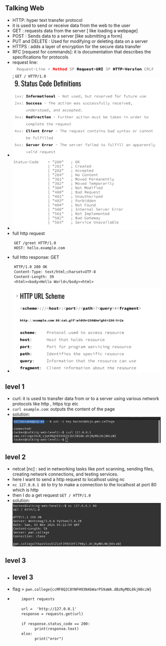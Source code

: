 ## Talking Web
 
- HTTP: hyper text transfer protocol
- it is used to send or receive data from the web to the user
- GET : requests data from the server [ like loading a webpage]
- POST : Sends data to a server [like submitting a form]
- PUT and DELETE : Used for modifying or deleting data on a server
- HTTPS : adds a layer of encryption for the secure data transfer
- RFC [request for commands]: it is documentation that describes the specifications for protocols
- request line: ![img.png](img.png) ; `GET / HTTP/1.0`
- ![img_1.png](img_1.png)
- ![img_2.png](img_2.png)
- full http request
```
    GET /greet HTTP/1.0
    HOST: hello.example.com
```
- full htto response: GET
```
    HTTP/1.0 200 OK
    Content-Type: text/html;charset=UTF-8
    Content-Length: 39
    <html><body>Hello World</body><html>
```
- ![img_3.png](img_3.png)

## level 1
- curl: it is used to transfer data from or to a server using various network protocols like http , https tcp etc
- `curl example.com`: outputs the content of the page
- solution: ![img_4.png](img_4.png)

## level 2
- netcat [nc] : sed in networking tasks like port scanning, sending files, creating network connections, and testing services.
- here I want to send a http request to localhost using nc
- `nc 127.0.0.1 80` to try to make a connection to the localhost at port 80 which is http
- then I do a get request `GET / HTTP/1.0`
- solution: ![img_5.png](img_5.png)

## level 3
- ## level 3
- flag = `pwn.college{ccMF0Q2C8YNFH93N4bWarPS9aWA.dBzNyMDL0kjN0czW}`
- ```
      import requests

      url =  'http://127.0.0.1'
      response = requests.get(url)
    
      if response.status_code == 200:
            print(response.text)
      else:
            print("eror")

     ```
  
